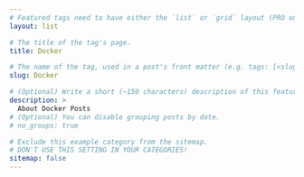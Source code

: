 ```yaml
---
# Featured tags need to have either the `list` or `grid` layout (PRO only).
layout: list

# The title of the tag's page.
title: Docker

# The name of the tag, used in a post's front matter (e.g. tags: [<slug>]).
slug: Docker

# (Optional) Write a short (~150 characters) description of this featured tag.
description: >
  About Docker Posts
# (Optional) You can disable grouping posts by date.
# no_groups: true

# Exclude this example category from the sitemap.
# DON'T USE THIS SETTING IN YOUR CATEGORIES!
sitemap: false
---
```


